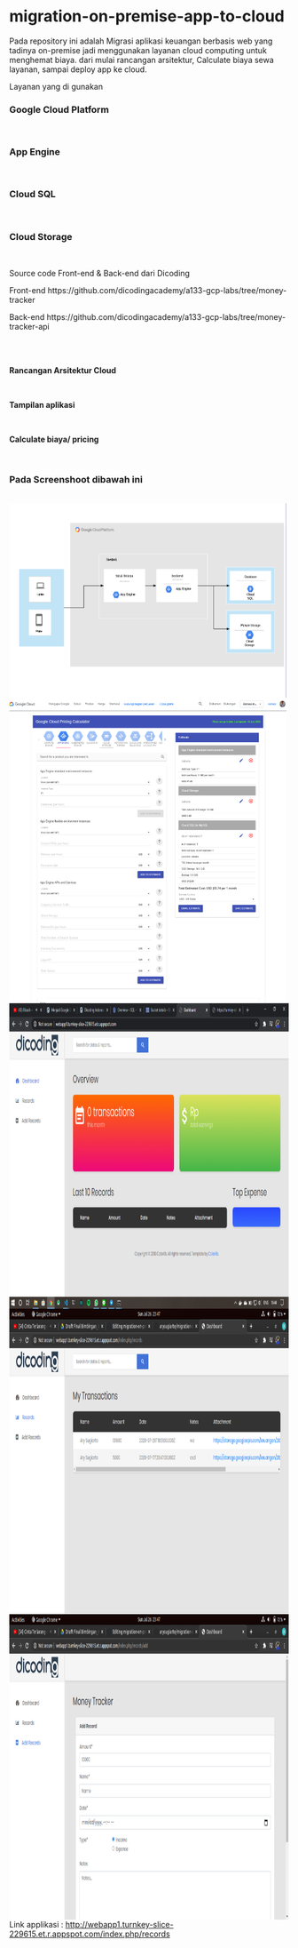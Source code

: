 # migration-on-premise-app-to-cloud

Pada repository ini adalah Migrasi aplikasi keuangan berbasis web yang tadinya on-premise 
jadi menggunakan layanan cloud computing untuk menghemat biaya. 
dari mulai rancangan arsitektur, Calculate biaya sewa layanan, sampai deploy app ke cloud.

Layanan yang di gunakan 
<h3>Google Cloud Platform</h3><br>
<h3>App Engine</h3><br>
<h3>Cloud SQL</h3><br>
<h3>Cloud Storage</h3><br>
 
 <p>Source code Front-end & Back-end dari Dicoding</p>
 <p>Front-end https://github.com/dicodingacademy/a133-gcp-labs/tree/money-tracker</p>
 <p>Back-end  https://github.com/dicodingacademy/a133-gcp-labs/tree/money-tracker-api</p>
 
 <br><br>
<p><b>Rancangan Arsitektur Cloud</b></p><br>
<p><b>Tampilan aplikasi</b></p><br>
<p><b>Calculate biaya/ pricing</b></p><br>

<h3>Pada Screenshoot dibawah ini</h3><br>

<img align="left" src="Screenshoot/arsitektur.png" width="500" height="350">
<br>

<img align="left" src="Screenshoot/ppricing.png" width="500" height="550">
<br>

<br>
<br>
<img align="left" src="Screenshoot/web.png" width="800" height="550"><br>
<img align="left" src="Screenshoot/web2.png" width="800" height="550"><br>
<img align="left" src="Screenshoot/web3.png" width="800" height="550"><br>

Link applikasi : http://webapp1.turnkey-slice-229615.et.r.appspot.com/index.php/records


